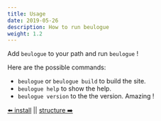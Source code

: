```yaml
---
title: Usage
date: 2019-05-26
description: How to run beulogue
weight: 1.2
---
```


Add `beulogue` to your path and run `beulogue` !

Here are the possible commands:

- `beulogue` or `beulogue build` to build the site.
- `beulogue help` to show the help.
- `beulogue version` to the the version. Amazing !

[⬅️ install](/en/install/index.html) || [structure ➡️](/en/usage/structure.html)
